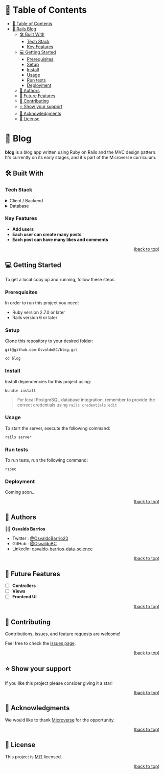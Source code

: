 <a name="readme-top"></a>

# 📗 Table of Contents

- [📗 Table of Contents](#-table-of-contents)
- [📖 Rails Blog ](#-blog-)
  - [🛠 Built With ](#-built-with-)
    - [Tech Stack ](#tech-stack-)
    - [Key Features ](#key-features-)
  - [💻 Getting Started ](#-getting-started-)
    - [Prerequisites](#prerequisites)
    - [Setup](#setup)
    - [Install](#install)
    - [Usage](#usage)
    - [Run tests](#run-tests)
    - [Deployment](#deployment)
  - [👥 Authors ](#-authors-)
  - [🔭 Future Features ](#-future-features-)
  - [🤝 Contributing ](#-contributing-)
  - [⭐️ Show your support ](#️-show-your-support-)
  - [🙏 Acknowledgments ](#-acknowledgments-)
  - [📝 License ](#-license-)


# 📖 Blog <a name="about-project"></a>

**blog** is a blog app written using Ruby on Rails and the MVC design pattern. It's currently on its early stages, and it's part of the Microverse curriculum.

## 🛠 Built With <a name="built-with"></a>

### Tech Stack <a name="tech-stack"></a>


<details>
  <summary>Client / Backend</summary>
  <ul>
    <li><a href="https://rubyonrails.org/">Ruby on Rails</a></li>
  </ul>
</details>

<details>
<summary>Database</summary>
  <ul>
    <li><a href="https://www.postgresql.org/">PostgreSQL</a></li>
  </ul>
</details>


### Key Features <a name="key-features"></a>


- **Add users**
- **Each user can create many posts**
- **Each post can have many likes and comments**


<p align="right">(<a href="#readme-top">back to top</a>)</p>

## 💻 Getting Started <a name="getting-started"></a>


To get a local copy up and running, follow these steps.

### Prerequisites

In order to run this project you need:
- Ruby version 2.7.0 or later
- Rails version 6 or later

### Setup

Clone this repository to your desired folder:

`git@github.com:OsvaldoBC/blog.git`

`cd blog`


### Install

Install dependencies for this project using:

  `bundle install`

>For local PostgreSQL database integration, remember to provide the correct credentials using `rails credentials:edit`

### Usage

To start the server, execute the following command:

`rails server`

### Run tests

To run tests, run the following command:

`rspec`


### Deployment

Coming soon...


<p align="right">(<a href="#readme-top">back to top</a>)</p>


## 👥 Authors <a name="authors"></a>


👤👤 **Osvaldo Barrios**

- Twitter : [@OsvaldoBarrio20](https://twitter.com/OsvaldoBarrio20)
- GitHub :  [@OsvaldoBC](https://github.com/OsvaldoBC)
- LinkedIn: [osvaldo-barrios-data-science](https://linkedin.com/in/osvaldo-barrios-data-science)

<p align="right">(<a href="#readme-top">back to top</a>)</p>

## 🔭 Future Features <a name="future-features"></a>

- [ ] **Controllers**
- [ ] **Views**
- [ ] **Frontend UI**

<p align="right">(<a href="#readme-top">back to top</a>)</p>


## 🤝 Contributing <a name="contributing"></a>

Contributions, issues, and feature requests are welcome!

Feel free to check the [issues page](https://github.com/OsvaldoBC/blog/issues).

<p align="right">(<a href="#readme-top">back to top</a>)</p>

## ⭐️ Show your support <a name="support"></a>


If you like this project please consider giving it a star!

<p align="right">(<a href="#readme-top">back to top</a>)</p>

## 🙏 Acknowledgments <a name="acknowledgements"></a>

We would like to thank [Microverse](https://www.microverse.org/) for the opportunity.

<p align="right">(<a href="#readme-top">back to top</a>)</p>

## 📝 License <a name="license"></a>

This project is [MIT](./LICENSE) licensed.

<p align="right">(<a href="#readme-top">back to top</a>)</p>
